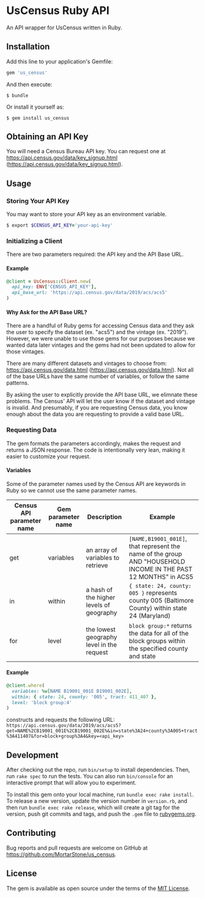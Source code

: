 # UsCensus Ruby API

An API wrapper for UsCensus written in Ruby.

## Installation

Add this line to your application's Gemfile:

```ruby
gem 'us_census'
```

And then execute:

    $ bundle

Or install it yourself as:

    $ gem install us_census

## Obtaining an API Key

You will need a Census Bureau API key. You can request one at https://api.census.gov/data/key_signup.html (https://api.census.gov/data/key_signup.html).

## Usage

### Storing Your API Key

You may want to store your API key as an environment variable.

```ruby
$ export $CENSUS_API_KEY='your-api-key'
```

### Initializing a Client

There are two parameters required: the API key and the API Base URL.

#### Example
```ruby
@client = UsCensus::Client.new(
  api_key: ENV['CENSUS_API_KEY'],
  api_base_url: 'https://api.census.gov/data/2019/acs/acs5'
)
```

#### Why Ask for the API Base URL?
There are a handful of Ruby gems for accessing Census data and they ask the user to specify the dataset (ex. "acs5") and the vintage (ex. "2019"). However, we were unable to use those gems for our purposes because we wanted data later vintages and the gems had not been updated to allow for those vintages.

There are many different datasets and vintages to choose from: https://api.census.gov/data.html (https://api.census.gov/data.html). Not all of the base URLs have the same number of variables, or follow the same patterns.

By asking the user to explicitly provide the API base URL, we elimnate these problems. The Census' API will let the user know if the dataset and vintage is invalid. And presumably, if you are requesting Census data, you know enough about the data you are requesting to provide a valid base URL.

### Requesting Data
The gem formats the parameters accordingly, makes the request and returns a JSON response. The code is intentionally very lean, making it easier to customize your request.

#### Variables

Some of the parameter names used by the Census API are keywords in Ruby so we cannot use the same parameter names.

|Census API parameter name|Gem parameter name|Description|Example|
|---|---|---|---|
|get|variables|an array of variables to retrieve|```[NAME,B19001_001E]```, that represent the name of the group AND "HOUSEHOLD INCOME IN THE PAST 12 MONTHS" in ACS5|
|in|within|a hash of the higher levels of geography|```{ state: 24, county: 005 }``` represents county 005 (Baltimore County) within state 24 (Maryland)|
|for|level|the lowest geography level in the request|```block group:*``` returns the data for all of the block groups within the specified county and state|

#### Example
```ruby
@client.where(
  variables: %w[NAME B19001_001E B19001_002E],
  within: { state: 24, county: '005', tract: 411_407 },
  level: 'block group:4'
)
```
constructs and requests the following URL:
```https://api.census.gov/data/2019/acs/acs5?get=NAME%2CB19001_001E%2CB19001_002E%&in=state%3A24+county%3A005+tract%3A411407&for=block+group%3A4&key=<api_key>```

## Development

After checking out the repo, run `bin/setup` to install dependencies. Then, run `rake spec` to run the tests. You can also run `bin/console` for an interactive prompt that will allow you to experiment.

To install this gem onto your local machine, run `bundle exec rake install`. To release a new version, update the version number in `version.rb`, and then run `bundle exec rake release`, which will create a git tag for the version, push git commits and tags, and push the `.gem` file to [rubygems.org](https://rubygems.org).

## Contributing

Bug reports and pull requests are welcome on GitHub at https://github.com/MortarStone/us_census.

## License

The gem is available as open source under the terms of the [MIT License](https://opensource.org/licenses/MIT).
